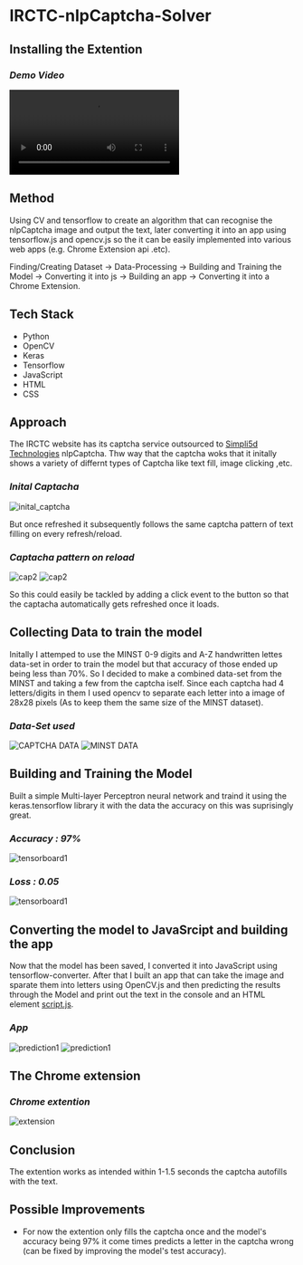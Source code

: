 # IRCTC-nlpCaptcha-Solver

## Installing the Extention
### *Demo Video*
![demo](https://github.com/D-z-V/IRCTC-nlpCaptcha-Solver/blob/main/readme-assets/demo-vid.mp4)

## Method
Using CV and tensorflow to create an algorithm that can recognise the nlpCaptcha image and output the text, 
later converting it into an app using tensorflow.js and opencv.js so the it can be easily implemented into various web apps (e.g. Chrome Extension api .etc).

Finding/Creating Dataset -> Data-Processing -> Building and Training the Model -> Converting it into js -> Building an app -> Converting it into a Chrome Extension.

## Tech Stack
* Python
* OpenCV
* Keras
* Tensorflow
* JavaScript
* HTML
* CSS

## Approach
The IRCTC website has its captcha service outsourced to [Simpli5d Technologies](https://nlpcaptcha.in/en/index.html) nlpCaptcha.
Thw way that the captcha woks that it initally shows a variety of differnt types of Captcha like text fill, image clicking ,etc.

### *Inital Captacha*
![inital_captcha](readme-assets/cap1.jpg)

But once refreshed it subsequently follows the same captcha pattern of text filling on every refresh/reload.

### *Captacha pattern on reload*
![cap2](readme-assets/cap5.jpg) 
![cap2](readme-assets/cap4.jpg) 

So this could easily be tackled by adding a click event to the button so that the captacha automatically gets refreshed once it loads. 

## Collecting Data to train the model
Initally I attemped to use the MINST 0-9 digits and A-Z handwritten lettes data-set in order to train the model but that accuracy of those ended up being less than 70%.
So I decided to make a combined data-set from the MINST and taking a few from the captcha iself.
Since each captcha had 4 letters/digits in them I used opencv to separate each letter into a image of 28x28 pixels (As to keep them the same size of the MINST dataset).

### *Data-Set used*
![CAPTCHA DATA](readme-assets/5.jpg)
![MINST DATA](readme-assets/55.jpg)

## Building and Training the Model
Built a simple Multi-layer Perceptron neural network and traind it using the keras.tensorflow library it with the data the accuracy on this was suprisingly great.

### *Accuracy : 97%*
![tensorboard1](readme-assets/accuracy.jpg)

### *Loss : 0.05*
![tensorboard1](readme-assets/loss.jpg) 

## Converting the model to JavaSrcipt and building the app

Now that the model has been saved, I converted it into JavaScript using tensorflow-converter. After that I built an app that can take the image and sparate them into letters using OpenCV.js and then predicting the results through the Model and print out the text in the console and an HTML element [script.js](app/script.js).

### *App*
![prediction1](readme-assets/app1.jpg) 
![prediction1](readme-assets/app2.jpg) 

## The Chrome extension

### *Chrome extention*
![extension](readme-assets/extension.jpg)


## Conclusion

The extention works as intended within 1-1.5 seconds the captcha autofills with the text.

## Possible Improvements 

* For now the extention only fills the captcha once and the model's accuracy being 97% it come times predicts a letter in the captcha wrong (can be fixed by improving the model's test accuracy).
